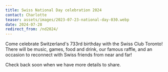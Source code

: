 ```yaml
---
title: Swiss National Day celebration 2024
contact: Charlotte
teaser: assets/images/2023-07-23-national-day-030.webp
date: 2024-07-28
redirect_from: /nd2024/
---
```


Come celebrate Switzerland's 733rd birthday with the Swiss Club Toronto! There
will be music, games, food and drink, our famous raffle, and an occasion to
reconnect with Swiss friends from near and far!

Check back soon when we have more details to share.
